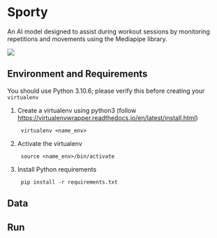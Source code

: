 # Sporty
An AI model designed to assist during workout sessions by monitoring repetitions and movements using the Mediapipe library. 

<img src="https://mir-s3-cdn-cf.behance.net/project_modules/max_1200/91c71e44324263.58171f4cc22e3.gif">

## Environment and Requirements
You should use Python 3.10.6; please verify this before creating your `virtualenv`

1. Create a virtualenv using python3 (follow https://virtualenvwrapper.readthedocs.io/en/latest/install.html)


        virtualenv <name_env>

2. Activate the virtualenv

        source <name_env>/bin/activate

3. Install Python requirements

        pip install -r requirements.txt
## Data 


## Run
